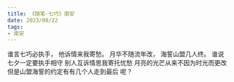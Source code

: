 ```yaml
---
title: 《随笔·七巧》南安
date: 2023/08/22
tags:
- 南安
---
```

谁言七巧必执手，
他诉情来我寄愁。
月华不随流年改，
海誓山盟几人终。
谁说七夕一定要执手相守
别人互诉情思我寄托忧愁
月亮的光芒从来不因为时光而更改
但是山盟海誓的约定有有几个人走到最后
呢？
